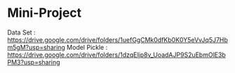# Mini-Project
Data Set : https://drive.google.com/drive/folders/1uefGgCMk0dfKb0K0Y5eVvJq5J7Hbm5gM?usp=sharing
Model Pickle : https://drive.google.com/drive/folders/1dzqEljp8v_UoadAJP9S2uEbmOlE3bPM3?usp=sharing
